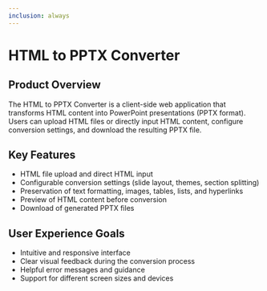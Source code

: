 ```yaml
---
inclusion: always
---
```


# HTML to PPTX Converter

## Product Overview
The HTML to PPTX Converter is a client-side web application that transforms HTML content into PowerPoint presentations (PPTX format). Users can upload HTML files or directly input HTML content, configure conversion settings, and download the resulting PPTX file.

## Key Features
- HTML file upload and direct HTML input
- Configurable conversion settings (slide layout, themes, section splitting)
- Preservation of text formatting, images, tables, lists, and hyperlinks
- Preview of HTML content before conversion
- Download of generated PPTX files

## User Experience Goals
- Intuitive and responsive interface
- Clear visual feedback during the conversion process
- Helpful error messages and guidance
- Support for different screen sizes and devices